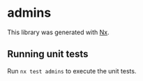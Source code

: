 # admins

This library was generated with [Nx](https://nx.dev).

## Running unit tests

Run `nx test admins` to execute the unit tests.
